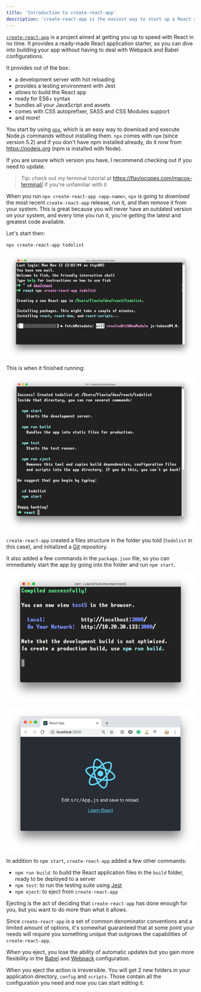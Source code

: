 ```yaml
---
title: 'Introduction to create-react-app'
description: 'create-react-app is the easiest way to start up a React application'
---
```


[`create-react-app`](https://github.com/facebook/create-react-app) is a project aimed at getting you up to speed with React in no time. It provides a ready-made React application starter, so you can dive into building your app without having to deal with Webpack and Babel configurations.

It provides out of the box:

- a development server with hot reloading
- provides a testing environment with Jest
- allows to build the React app
- ready for ES6+ syntax
- bundles all your JavaScript and assets
- comes with CSS autoprefixer, SASS and CSS Modules support
- and more!

You start by using [`npx`](https://flaviocopes.com/npx/), which is an easy way to download and execute Node.js commands without installing them. `npx` comes with `npm` (since version 5.2) and if you don't have npm installed already, do it now from <https://nodejs.org> (npm is installed with Node).

If you are unsure which version you have, I recommend checking out if you need to update.

> Tip: check out my terminal tutorial at <https://flaviocopes.com/macos-terminal/> if you're unfamiliar with it

When you run `npx create-react-app <app-name>`, `npx` is going to _download_ the most recent `create-react-app` release, run it, and then remove it from your system. This is great because you will never have an outdated version on your system, and every time you run it, you're getting the latest and greatest code available.

Let's start then:

```sh
npx create-react-app todolist
```

![](create-react-app-running.png)

This is when it finished running:

![](create-react-app-finished.png)

`create-react-app` created a files structure in the folder you told (`todolist` in this case), and initialized a [Git](https://flaviocopes.com/git/) repository.

It also added a few commands in the `package.json` file, so you can immediately start the app by going into the folder and run `npm start`.

![](cra-console.png)

![](cra-browser.png)

In addition to `npm start`, `create-react-app` added a few other commands:

- `npm run build`: to build the React application files in the `build` folder, ready to be deployed to a server
- `npm test`: to run the testing suite using [Jest](https://flaviocopes.com/jest/)
- `npm eject`: to eject from `create-react-app`

Ejecting is the act of deciding that `create-react-app` has done enough for you, but you want to do more than what it allows.

Since `create-react-app` is a set of common denominator conventions and a limited amount of options, it's somewhat guaranteed that at some point your needs will require you something unique that outgrows the capabilities of `create-react-app`.

When you eject, you lose the ability of automatic updates but you gain more flexibility in the [Babel](https://flaviocopes.com/babel/) and [Webpack](https://flaviocopes.com/webpack/) configuration.

When you eject the action is irreversible. You will get 2 new folders in your application directory, `config` and `scripts`. Those contain all the configuration you need and now you can start editing it.
